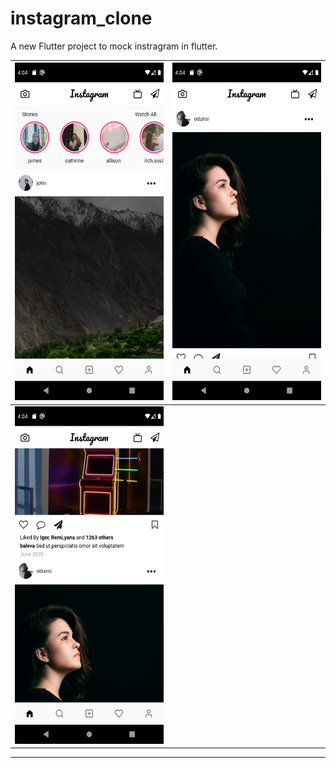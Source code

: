 # instagram_clone

A new Flutter project to mock instragram in flutter.

| <img src="./screenshots/Screenshot_1591094041.png" height="540px" > | <img src="./screenshots/Screenshot_1591094058.png" height="540px" > |
| :-----------------------------------------------------------------: | :-----------------------------------------------------------------: |
| <img src="./screenshots/Screenshot_1591094077.png" height="540px" > |

---
